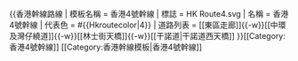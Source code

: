 {{香港幹線路線 
| 模板名稱 = 香港4號幹線
| 標誌 = HK Route4.svg
| 名稱 = 香港4號幹線
| 代表色 = #{{Hkroutecolor|4}}
| 道路列表 =  [[東區走廊]]{{-w}}[[中環及灣仔繞道]]{{-w}}[[林士街天橋]]{{-w}}[[干諾道|干諾道西天橋]]
}}<includeonly>[[Category:香港4號幹線]]</includeonly>
<noinclude>[[Category:香港幹線模板|香港4號幹線]]</noinclude>